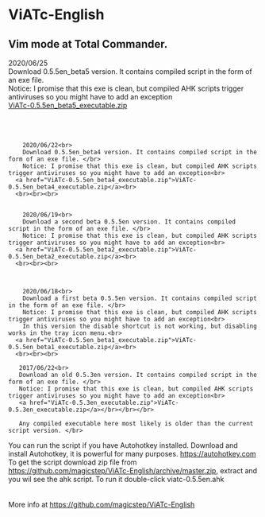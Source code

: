 <!DOCTYPE html>
<html lang="en">
<head>
    <meta charset="UTF-8">
    <meta name="viewport" content="width=device-width, initial-scale=1.0">
    <meta http-equiv="X-UA-Compatible" content="ie=edge">
    <title>ViATc-English</title>
</head>
<body>
    <h1>ViATc-English </h1>
    <h2>Vim mode at Total Commander.</h2>
    <p>
        2020/06/25<br>
        Download 0.5.5en_beta5 version. It contains compiled script in the form of an exe file. </br>
        Notice: I promise that this exe is clean, but compiled AHK scripts trigger antiviruses so you might have to add an exception<br>
      <a href="ViATc-0.5.5en_beta5_executable.zip">ViATc-0.5.5en_beta5_executable.zip</a><br>
      <br><br><br>


        2020/06/22<br>
        Download 0.5.5en_beta4 version. It contains compiled script in the form of an exe file. </br>
        Notice: I promise that this exe is clean, but compiled AHK scripts trigger antiviruses so you might have to add an exception<br>
      <a href="ViATc-0.5.5en_beta4_executable.zip">ViATc-0.5.5en_beta4_executable.zip</a><br>
      <br><br><br>


        2020/06/19<br>
        Download a second beta 0.5.5en version. It contains compiled script in the form of an exe file. </br>
        Notice: I promise that this exe is clean, but compiled AHK scripts trigger antiviruses so you might have to add an exception<br>
      <a href="ViATc-0.5.5en_beta2_executable.zip">ViATc-0.5.5en_beta2_executable.zip</a><br>
      <br><br><br>



        2020/06/18<br>
        Download a first beta 0.5.5en version. It contains compiled script in the form of an exe file. </br>
        Notice: I promise that this exe is clean, but compiled AHK scripts trigger antiviruses so you might have to add an exception<br>
        In this version the disable shortcut is not working, but disabling works in the tray icon menu.<br>
      <a href="ViATc-0.5.5en_beta1_executable.zip">ViATc-0.5.5en_beta1_executable.zip</a><br>
      <br><br><br>

       2017/06/22<br>
       Download an old 0.5.3en version. It contains compiled script in the form of an exe file. </br>
       Notice: I promise that this exe is clean, but compiled AHK scripts trigger antiviruses so you might have to add an exception<br>
       <a href="ViATc-0.5.3en_executable.zip">ViATc-0.5.3en_executable.zip</a></br></br></br>
    
       Any compiled executable here most likely is older than the current script version. </br>
  You can run the script if you have Autohotkey installed. Download and install Autohotkey, it is powerful for many purposes. 
  <a href="https://autohotkey.com">https://autohotkey.com</a>  </br>
  To get the script download zip file from 
  <a href="https://github.com/magicstep/ViATc-English/archive/master.zip">https://github.com/magicstep/ViATc-English/archive/master.zip</a>,
  extract and you wil see the ahk script. To run it double-click viatc-0.5.5en.ahk
</br></br></br>
More info at <a href="https://github.com/magicstep/ViATc-English">https://github.com/magicstep/ViATc-English</a>
    </p>
</body>
</html>
